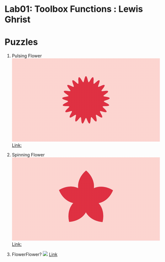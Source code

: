 # Lab01: Toolbox Functions : Lewis Ghrist


# Puzzles
1. Pulsing Flower
![](capture-_1_.gif)
[Link:](https://www.shadertoy.com/view/MXlcWr)

2. Spinning Flower
![](capture.gif)
[Link:](https://www.shadertoy.com/view/X3XcD8)

3. FlowerFlower?
![](capture-_2_.gif)
[Link](https://www.shadertoy.com/view/X3fyWH)


